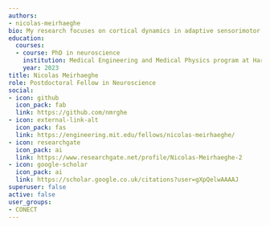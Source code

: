 ```yaml
---
authors:
- nicolas-meirhaeghe
bio: My research focuses on cortical dynamics in adaptive sensorimotor behavior.
education:
  courses:
  - course: PhD in neuroscience
    institution: Medical Engineering and Medical Physics program at Harvard-MIT Division of Health Sciences and Technology
    year: 2023
title: Nicolas Meirhaeghe
role: Postdoctoral Fellow in Neuroscience
social:
- icon: github
  icon_pack: fab
  link: https://github.com/nmrghe
- icon: external-link-alt
  icon_pack: fas
  link: https://engineering.mit.edu/fellows/nicolas-meirhaeghe/
- icon: researchgate
  icon_pack: ai
  link: https://www.researchgate.net/profile/Nicolas-Meirhaeghe-2
- icon: google-scholar
  icon_pack: ai
  link: https://scholar.google.co.uk/citations?user=gXpQelwAAAAJ
superuser: false
active: false
user_groups:
- CONECT
---
```

